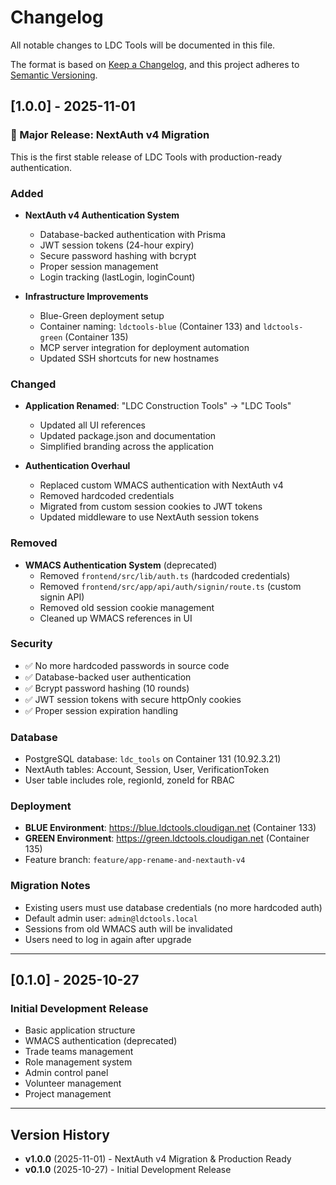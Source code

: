 # Changelog

All notable changes to LDC Tools will be documented in this file.

The format is based on [Keep a Changelog](https://keepachangelog.com/en/1.0.0/),
and this project adheres to [Semantic Versioning](https://semver.org/spec/v2.0.0.html).

## [1.0.0] - 2025-11-01

### 🎉 Major Release: NextAuth v4 Migration

This is the first stable release of LDC Tools with production-ready authentication.

### Added
- **NextAuth v4 Authentication System**
  - Database-backed authentication with Prisma
  - JWT session tokens (24-hour expiry)
  - Secure password hashing with bcrypt
  - Proper session management
  - Login tracking (lastLogin, loginCount)
  
- **Infrastructure Improvements**
  - Blue-Green deployment setup
  - Container naming: `ldctools-blue` (Container 133) and `ldctools-green` (Container 135)
  - MCP server integration for deployment automation
  - Updated SSH shortcuts for new hostnames

### Changed
- **Application Renamed**: "LDC Construction Tools" → "LDC Tools"
  - Updated all UI references
  - Updated package.json and documentation
  - Simplified branding across the application

- **Authentication Overhaul**
  - Replaced custom WMACS authentication with NextAuth v4
  - Removed hardcoded credentials
  - Migrated from custom session cookies to JWT tokens
  - Updated middleware to use NextAuth session tokens

### Removed
- **WMACS Authentication System** (deprecated)
  - Removed `frontend/src/lib/auth.ts` (hardcoded credentials)
  - Removed `frontend/src/app/api/auth/signin/route.ts` (custom signin API)
  - Removed old session cookie management
  - Cleaned up WMACS references in UI

### Security
- ✅ No more hardcoded passwords in source code
- ✅ Database-backed user authentication
- ✅ Bcrypt password hashing (10 rounds)
- ✅ JWT session tokens with secure httpOnly cookies
- ✅ Proper session expiration handling

### Database
- PostgreSQL database: `ldc_tools` on Container 131 (10.92.3.21)
- NextAuth tables: Account, Session, User, VerificationToken
- User table includes role, regionId, zoneId for RBAC

### Deployment
- **BLUE Environment**: https://blue.ldctools.cloudigan.net (Container 133)
- **GREEN Environment**: https://green.ldctools.cloudigan.net (Container 135)
- Feature branch: `feature/app-rename-and-nextauth-v4`

### Migration Notes
- Existing users must use database credentials (no more hardcoded auth)
- Default admin user: `admin@ldctools.local`
- Sessions from old WMACS auth will be invalidated
- Users need to log in again after upgrade

---

## [0.1.0] - 2025-10-27

### Initial Development Release
- Basic application structure
- WMACS authentication (deprecated)
- Trade teams management
- Role management system
- Admin control panel
- Volunteer management
- Project management

---

## Version History

- **v1.0.0** (2025-11-01) - NextAuth v4 Migration & Production Ready
- **v0.1.0** (2025-10-27) - Initial Development Release
